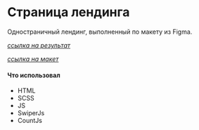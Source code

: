# Страница лендинга

Одностраничный лендинг, выполненный по макету из Figma.

[_ссылка на результат_](https://bulakhovalexey.github.io/jadoo__portfolio-/)

[_ссылка на макет_](https://www.figma.com/file/L95xBQXeHulZEjBf8pDDLG/jadoo?node-id=108%3A84&t=RGaXX0JbLmzgfmep-0)

#### Что использовал

- HTML
- SCSS
- JS
- SwiperJs
- CountJs
